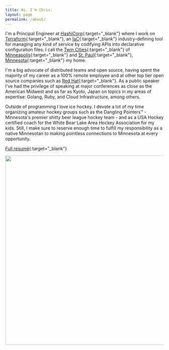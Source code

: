 ```yaml
---
title: Hi. I'm Chris.
layout: page
permalink: /about/
---
```


I'm a Principal Engineer at [HashiCorp][1]{:target="\_blank"} where I work on
[Terraform][2]{:target="\_blank"}, an [IaC][12]{:target="\_blank"} industry-defining tool for
managing any kind of service by codifying APIs into declarative configuration files. I call the
[Twin Cities][7]{:target="\_blank"} of [Minneapolis][8]{:target="\_blank"} and [St.
Paul][9]{:target="\_blank"}, [Minnesota][10]{:target="\_blank"} my home.

I'm a big advocate of distributed teams and open source, having spent the majority of my career as a
100% remote employee and at other top tier open source companies such as [Red
Hat][3]{:target="\_blank"}. As a public speaker I've had the privilege of speaking at major
conferences as close as the American Midwest and as far as Kyoto, Japan on topics in my
areas of expertise: Golang, Ruby, and Cloud Infrastructure, among others.

Outside of programming I love ice hockey. I devote a lot of my time organizing amateur hockey groups
such as the Dangling Pointers™ - Minnesota's premier shitty beer league hockey team - and as a USA
Hockey certified coach for the White Bear Lake Area Hockey Association for my kids. Still, I make
sure to reserve enough time to fulfill my responsibility as a native Minnesotan to making pointless
connections to Minnesota at every opportunity.

[Full resumé][6]{:target="\_blank"}

<img src="../images/danglingpointers.png" style="width: 600px" />

[1]: https://www.hashicorp.com
[2]: https://www.hashicorp.com/products/terraform
[3]: https://www.redhat.com/en/technologies/cloud-computing/cloudforms
[4]: http://manageiq.org/community/team/
[5]: https://github.com/chrisarcand
[6]: https://chrisarcand.com/CPA_resume.pdf
[7]: https://en.wikipedia.org/wiki/Minneapolis%E2%80%93Saint_Paul
[8]: https://en.wikipedia.org/wiki/Minneapolis
[9]: https://en.wikipedia.org/wiki/Saint_Paul,_Minnesota
[10]: https://en.wikipedia.org/wiki/Minnesota
[11]: https://github.com/hashicorp/terraform
[12]: https://en.wikipedia.org/wiki/Infrastructure_as_code
